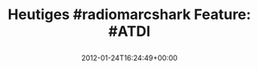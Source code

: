 ---
retweeted: false
source: <a href="http://termtter.org/" rel="nofollow">Termtter</a>
entities:
  hashtags:
  - text: radiomarcshark
    indices:
    - '9'
    - '24'
  - text: ATDI
    indices:
    - '55'
    - '60'
  symbols: []
  user_mentions: []
  urls:
  - url: http://t.co/iCAT1D3G
    expanded_url: http://www.youtube.com/watch?v=UgAkZfObn0c
    display_url: youtube.com/watch?v=UgAkZf…
    indices:
    - '34'
    - '54'
display_text_range:
- '0'
- '60'
favorite_count: '0'
id_str: '161846927363817472'
truncated: false
retweet_count: '0'
id: '161846927363817472'
possibly_sensitive: false
created_at: Tue Jan 24 16:24:49 +0000 2012
favorited: false
full_text: 'Heutiges #radiomarcshark Feature:  #ATDI'
lang: de
quote_url: http://www.youtube.com/watch?v=UgAkZfObn0c
tags:
- radiomarcshark
- ATDI
- pesos/twitter
date: '2012-01-24T16:24:49+00:00'
src: https://twitter.com/bascht/status/161846927363817472
original_url: https://twitter.com/bascht/status/161846927363817472
type: twitter_tweet
text: 'Heutiges #radiomarcshark Feature:  #ATDI'
title: 'Heutiges #radiomarcshark Feature:  #ATDI

  '

---